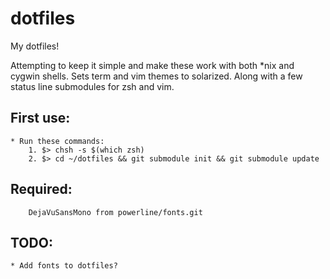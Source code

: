 # dotfiles

My dotfiles!

Attempting to keep it simple and make these work with both *nix and cygwin shells. 
Sets term and vim themes to solarized. Along with a few status line submodules for zsh and vim.

## First use:
    * Run these commands:
        1. $> chsh -s $(which zsh)
        2. $> cd ~/dotfiles && git submodule init && git submodule update
## Required:
        DejaVuSansMono from powerline/fonts.git
## TODO:
    * Add fonts to dotfiles?
